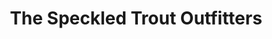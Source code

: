 ---
title: "The Speckled Trout Outfitters"
url: /blowing-rock/the-speckled-trout-outfitters/
shop: outdoor
---